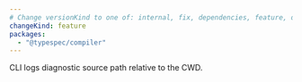 ```yaml
---
# Change versionKind to one of: internal, fix, dependencies, feature, deprecation, breaking
changeKind: feature
packages:
  - "@typespec/compiler"
---
```


CLI logs diagnostic source path relative to the CWD.
